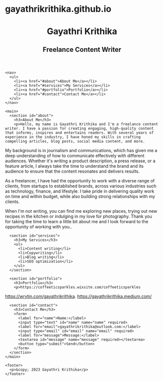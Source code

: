 # gayathrikrithika.github.io
<!DOCTYPE html>
<html>
  <head>
    <title>Gayathri Krithika - Freelance Content Writer</title>
  </head>
  <body>
    <header>
      <h1>Gayathri Krithika</h1>
      <h2>Freelance Content Writer</h2>
    </header>
    
    <nav>
      <ul>
        <li><a href="#about">About Me</a></li>
        <li><a href="#services">My Services</a></li>
        <li><a href="#portfolio">Portfolio</a></li>
        <li><a href="#contact">Contact Me</a></li>
      </ul>
    </nav>
    
    <main>
      <section id="about">
        <h3>About Me</h3>
        <p>Hello, my name is Gayathri Krithika and I'm a freelance content writer. I have a passion for creating engaging, high-quality content that informs, inspires and entertains readers. With several years of experience in the industry, I have honed my skills in crafting compelling articles, blog posts, social media content, and more.

My background is in journalism and communications, which has given me a deep understanding of how to communicate effectively with different audiences. Whether it's writing a product description, a press release, or a feature article, I always take the time to understand the brand and its audience to ensure that the content resonates and delivers results.

As a freelancer, I have had the opportunity to work with a diverse range of clients, from startups to established brands, across various industries such as technology, finance, and lifestyle. I take pride in delivering quality work on time and within budget, while also building strong relationships with my clients.

When I'm not writing, you can find me exploring new places, trying out new recipes in the kitchen or indulging in my love for photography. Thank you for taking the time to learn a little bit about me and I look forward to the opportunity of working with you..</p>
      </section>
      
      <section id="services">
        <h3>My Services</h3>
        <ul>
          <li>Content writing</li>
          <li>Copywriting</li>
          <li>Blog writing</li>
          <li>SEO optimization</li>
        </ul>
      </section>
      
      <section id="portfolio">
        <h3>Portfolio</h3>
        <p>https://coffeeticsparkles.wixsite.com/coffeeticsparkles
https://wrytin.com/gayathrikrithika.
https://gayathrikrithika.medium.com/</p>
      </section>
      
      <section id="contact">
        <h3>Contact Me</h3>
        <form>
          <label for="name">Name:</label>
          <input type="text" id="name" name="name" required>
          <label for="email">gayathrikrithika@outlook.com:</label>
          <input type="email" id="email" name="email" required>
          <label for="message">Message:</label>
          <textarea id="message" name="message" required></textarea>
          <button type="submit">Send</button>
        </form>
      </section>
    </main>
    
    <footer>
      <p>&copy; 2023 Gayathri Krithika</p>
    </footer>
  </body>
</html>
